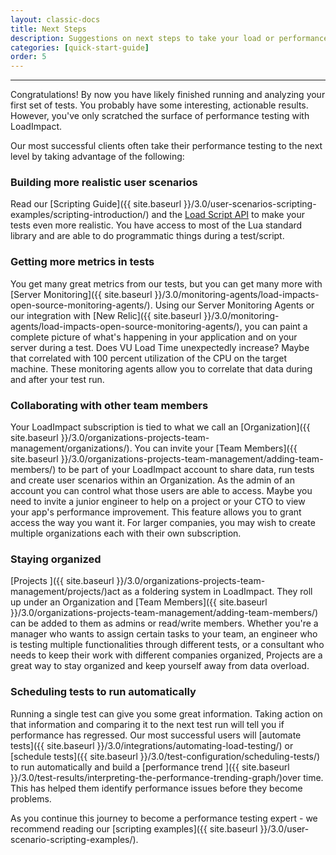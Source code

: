 ```yaml
---
layout: classic-docs
title: Next Steps
description: Suggestions on next steps to take your load or performance testing to the next level.
categories: [quick-start-guide]
order: 5
---
```


***

Congratulations! By now you have likely finished running and analyzing your first set of tests. You probably have some interesting, actionable results. However, you've only scratched the surface of performance testing with LoadImpact.

Our most successful clients often take their performance testing to the next level by taking advantage of the following:

### Building more realistic user scenarios

Read our [Scripting Guide]({{ site.baseurl }}/3.0/user-scenarios-scripting-examples/scripting-introduction/) and the [Load Script API](https://loadimpact.com/load-script-api) to make your tests even more realistic. You have access to most of the Lua standard library and are able to do programmatic things during a test/script.

### Getting more metrics in tests

You get many great metrics from our tests, but you can get many more with [Server Monitoring]({{ site.baseurl }}/3.0/monitoring-agents/load-impacts-open-source-monitoring-agents/). Using our Server Monitoring Agents or our integration with [New Relic]({{ site.baseurl }}/3.0/monitoring-agents/load-impacts-open-source-monitoring-agents/), you can paint a complete picture of what's happening in your application and on your server during a test. Does VU Load Time unexpectedly increase? Maybe that correlated with 100 percent utilization of the CPU on the target machine. These monitoring agents allow you to correlate that data during and after your test run.

### Collaborating with other team members

Your LoadImpact subscription is tied to what we call an [Organization]({{ site.baseurl }}/3.0/organizations-projects-team-management/organizations/). You can invite your [Team Members]({{ site.baseurl }}/3.0/organizations-projects-team-management/adding-team-members/) to be part of your LoadImpact account to share data, run tests and create user scenarios within an Organization. As the admin of an account you can control what those users are able to access. Maybe you need to invite a junior engineer to help on a project or your CTO to view your app's performance improvement. This feature allows you to grant access the way you want it. For larger companies, you may wish to create multiple organizations each with their own subscription.

### Staying organized
[Projects ]({{ site.baseurl }}/3.0/organizations-projects-team-management/projects/)act as a foldering system in LoadImpact. They roll up under an Organization and [Team Members]({{ site.baseurl }}/3.0/organizations-projects-team-management/adding-team-members/) can be added to them as admins or read/write members. Whether you're a manager who wants to assign certain tasks to your team, an engineer who is testing multiple functionalities through different tests, or a consultant who needs to keep their work with different companies organized, Projects are a great way to stay organized and keep yourself away from data overload.

### Scheduling tests to run automatically

Running a single test can give you some great information. Taking action on that information and comparing it to the next test run will tell you if performance has regressed. Our most successful users will [automate tests]({{ site.baseurl }}/3.0/integrations/automating-load-testing/) or [schedule tests]({{ site.baseurl }}/3.0/test-configuration/scheduling-tests/) to run automatically and build a [performance trend ]({{ site.baseurl }}/3.0/test-results/interpreting-the-performance-trending-graph/)over time. This has helped them identify performance issues before they become problems.



As you continue this journey to become a performance testing expert - we recommend reading our [scripting examples]({{ site.baseurl }}/3.0/user-scenario-scripting-examples/).
